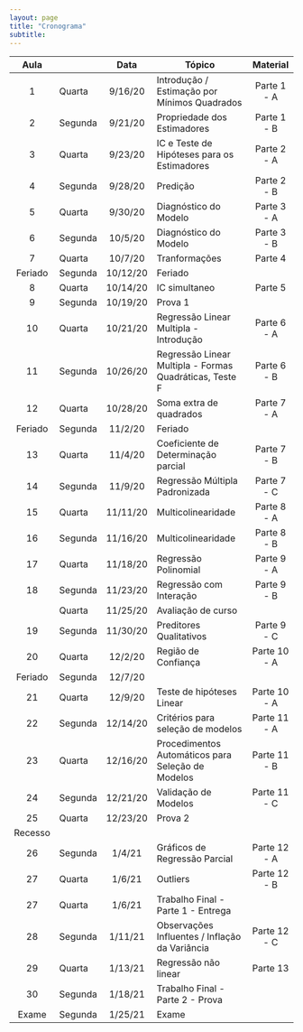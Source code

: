 ```yaml
---
layout: page
title: "Cronograma"
subtitle:
---
```


|          Aula          	|         	|   Data   	|  Tópico                                                     	|    Material    	|
|:----------------------:	|---------	|:--------:	|-------------------------------------------------------------	|:--------------:	|
|                     1  	| Quarta  	|  9/16/20 	|  Introdução / Estimação   por Mínimos Quadrados             	|   Parte 1 - A  	|
|                     2  	| Segunda 	|  9/21/20 	|  Propriedade dos   Estimadores                              	|   Parte 1 - B  	|
|                     3  	| Quarta  	|  9/23/20 	|  IC e Teste de Hipóteses   para os Estimadores              	|   Parte 2 - A  	|
|                     4  	| Segunda 	|  9/28/20 	|  Predição                                                   	|   Parte 2 - B  	|
|                     5  	| Quarta  	|  9/30/20 	|  Diagnóstico do   Modelo                                    	|   Parte 3 - A  	|
|                     6  	| Segunda 	|  10/5/20 	|  Diagnóstico do   Modelo                                    	|   Parte 3 - B  	|
|                     7  	| Quarta  	|  10/7/20 	|  Tranformações                                              	|     Parte 4    	|
|         Feriado        	| Segunda 	| 10/12/20 	|  Feriado                                                    	|                	|
|                     8  	| Quarta  	| 10/14/20 	|  IC simultaneo                                              	|     Parte 5    	|
|                     9  	| Segunda 	| 10/19/20 	|  Prova 1                                                    	|                	|
|                   10   	| Quarta  	| 10/21/20 	|  Regressão Linear   Multipla - Introdução                   	|   Parte 6 - A  	|
|                   11   	| Segunda 	| 10/26/20 	|  Regressão Linear   Multipla - Formas Quadráticas, Teste F  	|   Parte 6 - B  	|
|                   12   	| Quarta  	| 10/28/20 	|  Soma extra de   quadrados                                  	|   Parte 7 - A  	|
|         Feriado        	| Segunda 	|  11/2/20 	|  Feriado                                                    	|                	|
|                   13   	| Quarta  	|  11/4/20 	|  Coeficiente de   Determinação parcial                      	|   Parte 7 - B  	|
|                   14   	| Segunda 	|  11/9/20 	|  Regressão Múltipla   Padronizada                           	|   Parte 7 - C  	|
|                   15   	| Quarta  	| 11/11/20 	|  Multicolinearidade                                         	|   Parte 8 - A  	|
|                   16   	| Segunda 	| 11/16/20 	|  Multicolinearidade                                         	|   Parte 8 - B  	|
|                   17   	| Quarta  	| 11/18/20 	|  Regressão   Polinomial                                     	|   Parte 9 - A  	|
|                   18   	| Segunda 	| 11/23/20 	|  Regressão com   Interação                                  	|   Parte 9 - B  	|
|                        	| Quarta  	| 11/25/20 	|  Avaliação de   curso                                       	|                	|
|                   19   	| Segunda 	| 11/30/20 	|  Preditores   Qualitativos                                  	|   Parte 9 - C  	|
|                   20   	| Quarta  	|  12/2/20 	|  Região de   Confiança                                      	|  Parte 10 - A  	|
|         Feriado        	| Segunda 	|  12/7/20 	|                                                             	|                	|
|                   21   	| Quarta  	|  12/9/20 	|  Teste de hipóteses   Linear                                	|  Parte 10 - A  	|
|                   22   	| Segunda 	| 12/14/20 	|  Critérios para seleção   de modelos                        	|  Parte 11 - A  	|
|                   23   	| Quarta  	| 12/16/20 	|  Procedimentos   Automáticos para Seleção de Modelos        	|  Parte 11 - B  	|
|                   24   	| Segunda 	| 12/21/20 	|  Validação de   Modelos                                     	|  Parte 11 - C  	|
|                   25   	| Quarta  	| 12/23/20 	|  Prova 2                                                    	|                	|
|         Recesso        	|         	|          	|                                                             	|                	|
|                   26   	| Segunda 	|  1/4/21  	|  Gráficos de Regressão   Parcial                            	|  Parte 12 - A  	|
|                   27   	| Quarta  	|  1/6/21  	|  Outliers                                                   	|  Parte 12 - B  	|
|                   27   	| Quarta  	|  1/6/21  	|  Trabalho Final - Parte 1 - Entrega                                               	|  	|
|                   28   	| Segunda 	|  1/11/21 	|  Observações Influentes   / Inflação da Variância           	|  Parte 12 - C  	|
|                   29   	| Quarta  	|  1/13/21 	|  Regressão não   linear                                     	|    Parte 13    	|
|                   30   	| Segunda 	|  1/18/21 	|  Trabalho Final - Parte 2 - Prova                         	|                	|
|          Exame         	| Segunda 	|  1/25/21 	|  Exame                                                      	|                	|
